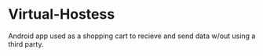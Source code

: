 # Virtual-Hostess
Android app used as a shopping cart to recieve and send data w/out using a third party.
